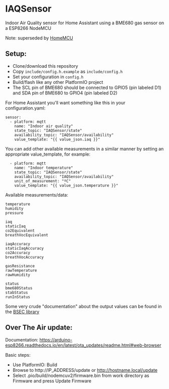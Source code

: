 # IAQSensor

Indoor Air Quality sensor for Home Assistant using a BME680 gas sensor on a ESP8266 NodeMCU

Note: superseded by [HomeMCU](https://github.com/Scrin/HomeMCU)

## Setup:

- Clone/download this repository
- Copy `include/config.h.example` as `include/config.h`
- Set your configuration in `config.h`
- Build/flash like any other PlatformIO project
- The SCL pin of BME680 should be connected to GPIO5 (pin labeled D1) and SDA pin of BME680 to GPIO4 (pin labeled D2)

For Home Assistant you'll want something like this in your configuration.yaml:

```
sensor:
  - platform: mqtt
    name: "Indoor air quality"
    state_topic: "IAQSensor/state"
    availability_topic: "IAQSensor/availability"
    value_template: "{{ value_json.iaq }}"
```

You can add other available measurements in a similar manner by setting an appropriate value_template, for example:

```
  - platform: mqtt
    name: "Indoor temperature"
    state_topic: "IAQSensor/state"
    availability_topic: "IAQSensor/availability"
    unit_of_measurement: "ºC"
    value_template: "{{ value_json.temperature }}"
```

Available measurements/data:

    temperature
    humidity
    pressure

    iaq
    staticIaq
    co2Equivalent
    breathVocEquivalent

    iaqAccuracy
    staticIaqAccuracy
    co2Accuracy
    breathVocAccuracy

    gasResistance
    rawTemperature
    rawHumidity

    status
    bme680Status
    stabStatus
    runInStatus

Some very crude "documentation" about the output values can be found in the [BSEC library](https://github.com/BoschSensortec/BSEC-Arduino-library/blob/master/src/inc/bsec_datatypes.h)

## Over The Air update:

Documentation: https://arduino-esp8266.readthedocs.io/en/latest/ota_updates/readme.html#web-browser

Basic steps:

- Use PlatformIO: Build
- Browse to http://IP_ADDRESS/update or http://hostname.local/update
- Select .pio/build/nodemcuv2/firmware.bin from work directory as Firmware and press Update Firmware
